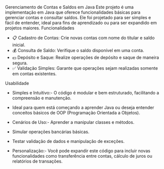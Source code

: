 Gerenciamento de Contas e Saldos em Java
Este projeto é uma implementação em Java que oferece funcionalidades básicas para gerenciar contas e consultar saldos. Ele foi projetado para ser simples e fácil de entender, ideal para fins de aprendizado ou para ser expandido em projetos maiores.
Funcionalidades
- 📋 Cadastro de Contas: Crie novas contas com nome do titular e saldo inicial.
- 💰 Consulta de Saldo: Verifique o saldo disponível em uma conta.
- 💵 Depósito e Saque: Realize operações de depósito e saque de maneira segura.
- ✅ Validação Simples: Garante que operações sejam realizadas somente em contas existentes.

Usabilidade
- Simples e Intuitivo:- O código é modular e bem estruturado, facilitando a compreensão e manutenção.
- Ideal para quem está começando a aprender Java ou deseja entender conceitos básicos de OOP (Programação Orientada a Objetos).

- Cenários de Uso:- Aprender a manipular classes e métodos.
- Simular operações bancárias básicas.
- Testar validação de dados e manipulação de exceções.

- Personalização:- Você pode expandir este código para incluir novas funcionalidades como transferência entre contas, cálculo de juros ou relatórios de transações.



